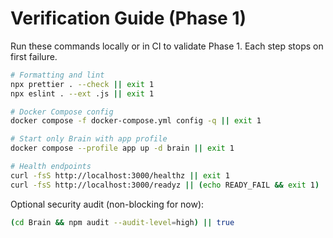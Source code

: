 # Verification Guide (Phase 1)

Run these commands locally or in CI to validate Phase 1. Each step stops on first failure.

```bash
# Formatting and lint
npx prettier . --check || exit 1
npx eslint . --ext .js || exit 1

# Docker Compose config
docker compose -f docker-compose.yml config -q || exit 1

# Start only Brain with app profile
docker compose --profile app up -d brain || exit 1

# Health endpoints
curl -fsS http://localhost:3000/healthz || exit 1
curl -fsS http://localhost:3000/readyz || (echo READY_FAIL && exit 1)
```

Optional security audit (non-blocking for now):
```bash
(cd Brain && npm audit --audit-level=high) || true
```
